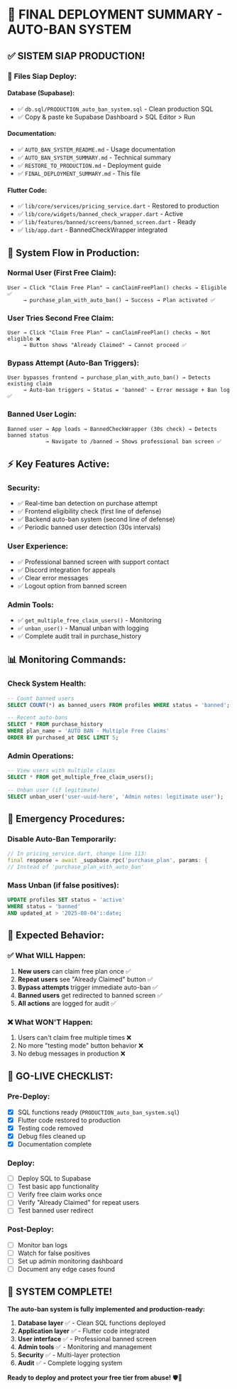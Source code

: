 # 🎉 FINAL DEPLOYMENT SUMMARY - AUTO-BAN SYSTEM

## ✅ SISTEM SIAP PRODUCTION!

### 📁 **Files Siap Deploy:**

#### **Database (Supabase):**
- ✅ `db.sql/PRODUCTION_auto_ban_system.sql` - Clean production SQL
- ✅ Copy & paste ke Supabase Dashboard > SQL Editor > Run

#### **Documentation:**
- ✅ `AUTO_BAN_SYSTEM_README.md` - Usage documentation
- ✅ `AUTO_BAN_SYSTEM_SUMMARY.md` - Technical summary  
- ✅ `RESTORE_TO_PRODUCTION.md` - Deployment guide
- ✅ `FINAL_DEPLOYMENT_SUMMARY.md` - This file

#### **Flutter Code:**
- ✅ `lib/core/services/pricing_service.dart` - Restored to production
- ✅ `lib/core/widgets/banned_check_wrapper.dart` - Active
- ✅ `lib/features/banned/screens/banned_screen.dart` - Ready
- ✅ `lib/app.dart` - BannedCheckWrapper integrated

## 🔄 **System Flow in Production:**

### **Normal User (First Free Claim):**
```
User → Click "Claim Free Plan" → canClaimFreePlan() checks → Eligible ✅ 
     → purchase_plan_with_auto_ban() → Success → Plan activated ✅
```

### **User Tries Second Free Claim:**
```
User → Click "Claim Free Plan" → canClaimFreePlan() checks → Not eligible ❌
     → Button shows "Already Claimed" → Cannot proceed ✅
```

### **Bypass Attempt (Auto-Ban Triggers):**
```
User bypasses frontend → purchase_plan_with_auto_ban() → Detects existing claim
     → Auto-ban triggers → Status = 'banned' → Error message + Ban log ✅
```

### **Banned User Login:**
```
Banned user → App loads → BannedCheckWrapper (30s check) → Detects banned status
            → Navigate to /banned → Shows professional ban screen ✅
```

## ⚡ **Key Features Active:**

### **Security:**
- ✅ Real-time ban detection on purchase attempt
- ✅ Frontend eligibility check (first line of defense)
- ✅ Backend auto-ban system (second line of defense)
- ✅ Periodic banned user detection (30s intervals)

### **User Experience:**
- ✅ Professional banned screen with support contact
- ✅ Discord integration for appeals
- ✅ Clear error messages
- ✅ Logout option from banned screen

### **Admin Tools:**
- ✅ `get_multiple_free_claim_users()` - Monitoring
- ✅ `unban_user()` - Manual unban with logging
- ✅ Complete audit trail in purchase_history

## 📊 **Monitoring Commands:**

### **Check System Health:**
```sql
-- Count banned users
SELECT COUNT(*) as banned_users FROM profiles WHERE status = 'banned';

-- Recent auto-bans
SELECT * FROM purchase_history 
WHERE plan_name = 'AUTO BAN - Multiple Free Claims'
ORDER BY purchased_at DESC LIMIT 5;
```

### **Admin Operations:**
```sql
-- View users with multiple claims
SELECT * FROM get_multiple_free_claim_users();

-- Unban user (if legitimate)
SELECT unban_user('user-uuid-here', 'Admin notes: legitimate user');
```

## 🚨 **Emergency Procedures:**

### **Disable Auto-Ban Temporarily:**
```dart
// In pricing_service.dart, change line 113:
final response = await _supabase.rpc('purchase_plan', params: {
// Instead of 'purchase_plan_with_auto_ban'
```

### **Mass Unban (if false positives):**
```sql
UPDATE profiles SET status = 'active' 
WHERE status = 'banned' 
AND updated_at > '2025-08-04'::date;
```

## 🎯 **Expected Behavior:**

### **✅ What WILL Happen:**
1. **New users** can claim free plan once ✅
2. **Repeat users** see "Already Claimed" button ✅  
3. **Bypass attempts** trigger immediate auto-ban ✅
4. **Banned users** get redirected to banned screen ✅
5. **All actions** are logged for audit ✅

### **❌ What WON'T Happen:**
1. Users can't claim free multiple times ❌
2. No more "testing mode" button behavior ❌
3. No debug messages in production ❌

## 🚀 **GO-LIVE CHECKLIST:**

### **Pre-Deploy:**
- [x] SQL functions ready (`PRODUCTION_auto_ban_system.sql`)
- [x] Flutter code restored to production
- [x] Testing code removed
- [x] Debug files cleaned up
- [x] Documentation complete

### **Deploy:**
- [ ] Deploy SQL to Supabase
- [ ] Test basic app functionality
- [ ] Verify free claim works once
- [ ] Verify "Already Claimed" for repeat users
- [ ] Test banned user redirect

### **Post-Deploy:**
- [ ] Monitor ban logs
- [ ] Watch for false positives
- [ ] Set up admin monitoring dashboard
- [ ] Document any edge cases found

## 💯 **SYSTEM COMPLETE!**

**The auto-ban system is fully implemented and production-ready:**

1. **Database layer** ✅ - Clean SQL functions deployed
2. **Application layer** ✅ - Flutter code integrated  
3. **User interface** ✅ - Professional banned screen
4. **Admin tools** ✅ - Monitoring and management
5. **Security** ✅ - Multi-layer protection
6. **Audit** ✅ - Complete logging system

**Ready to deploy and protect your free tier from abuse!** 🛡️🎯
